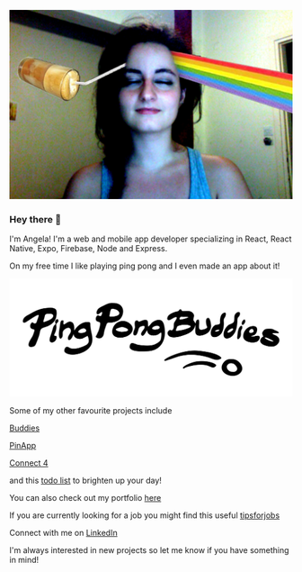 
[![Angeliki is a coffee spectrum](https://github.com/patrinoua/patrinoua/blob/master/rainbow%20-%20da%20coffee!!!.jpg)](https://www.angelikipatrinou.com)<!-- .element maxWidth="500px" -->

### Hey there 👋

I'm Angela! I'm a web and mobile app developer specializing in React, React Native, Expo, Firebase, Node and Express. 

On my free time I like playing ping pong and I even made an app about it! 

[![PingPongBuddies](https://github.com/patrinoua/patrinoua/blob/master/logo-margin.png)](http://PingPongBuddies.com)

Some of my other favourite projects include 

[Buddies](https://buddies-app.com/) 

[PinApp](https://pinapp-spiced.herokuapp.com/)

[Connect 4](https://connect4-spiced.herokuapp.com/)

and this [todo list](https://react-to-do-9bcf2.web.app/) to brighten up your day!

You can also check out my portfolio [here](http://angelikipatrinou.com/)

If you are currently looking for a job you might find this useful [tipsforjobs](https://github.com/patrinoua/tipsforjobs)

Connect with me on [LinkedIn](https://www.linkedin.com/in/patrinoua/)

I'm always interested in new projects so let me know if you have something in mind! 

<!--
**patrinoua/patrinoua** is a ✨ _special_ ✨ repository because its `README.md` (this file) appears on your GitHub profile.

Here are some ideas to get you started:

- 🔭 I’m currently working on ...
- 🌱 I’m currently learning ...
- 👯 I’m looking to collaborate on ...
- 🤔 I’m looking for help with ...
- 💬 Ask me about ...
- 📫 How to reach me: ...
- 😄 Pronouns: ...
- ⚡ Fun fact: ...


- 👯 I’m always looking to collaborate on interesting React or React Native Projects, and usually do something on the side as well!

-->
